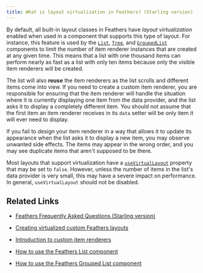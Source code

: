 ```yaml
---
title: What is layout virtualization in Feathers? (Starling version)
---
```


By default, all built-in layout classes in Feathers have *layout virtualization* enabled when used in a component that supports this type of layout. For instance, this feature is used by the [`List`](../list.md), [`Tree`](../tree.md), and [`GroupedList`](../grouped-list.md) components to limit the number of item renderer instances that are created at any given time. This means that a list with one thousand items can perform nearly as fast as a list with only ten items because only the visible item renderers will be created.

The list will also **reuse** the item renderers as the list scrolls and different items come into view. If you need to create a custom item renderer, you are responsible for ensuring that the item renderer will handle the situation where it is currently displaying one item from the data provider, and the list asks it to display a completely different item. You should not assume that the first item an item renderer receives in its `data` setter will be only item it will ever need to display.

If you fail to design your item renderer in a way that allows it to update its appearance when the list asks it to display a new item, you may observe unwanted side effects. The items may appear in the wrong order, and you may see duplicate items that aren't supposed to be there.

Most layouts that support virtualization have a [`useVirtualLayout`](/api-reference/feathers/layout/IVirtualLayout.html#useVirtualLayout) property that may be set to `false`. However, unless the number of items in the list's data provider is very small, this may have a severe impact on performance. In general, `useVirtualLayout` should not be disabled.

## Related Links

- [Feathers Frequently Asked Questions (Starling version)](./index.md)

- [Creating virtualized custom Feathers layouts](../virtual-custom-layouts.md)

- [Introduction to custom item renderers](../item-renderers.md)

- [How to use the Feathers List component](../list.md)

- [How to use the Feathers Grouped List component](../grouped-list.md)


